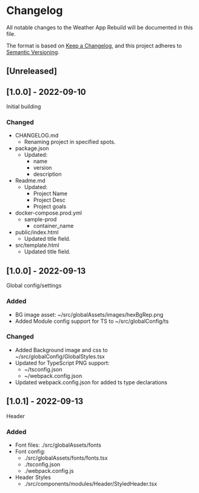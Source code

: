 # Changelog
All notable changes to the Weather App Rebuild will be documented in this file.

The format is based on [Keep a Changelog](https://keepachangelog.com/en/1.0.0/),
and this project adheres to [Semantic Versioning](https://semver.org/spec/v2.0.0.html).

## [Unreleased]

## [1.0.0] - 2022-09-10
Initial building

### Changed
- CHANGELOG.md
  - Renaming project in specified spots.
- package.json
  - Updated:
    - name
    - version
    - description
- Readme.md
  - Updated:
    - Project Name
    - Project Desc
    - Project goals
- docker-compose.prod.yml
  - sample-prod
    - container_name
- public/index.html
  - Updated title field.
- src/template.html
  - Updated title field.


## [1.0.0] - 2022-09-13
Global config/settings

### Added
- BG image asset: ~/src/globalAssets/images/hexBgRep.png
- Added Module config support for TS to ~/src/globalConfig/ts

### Changed
- Added Background image and css to ~/src/globalConfig/GlobalStyles.tsx
- Updated for TypeScript PNG support:
  - ~/tsconfig.json
  - ~/webpack.config.json
- Updated webpack.config.json for added ts type declarations

## [1.0.1] - 2022-09-13
Header

### Added
- Font files: ./src/globalAssets/fonts
- Font config:
  - ./src/globalAssets/fonts/fonts.tsx
  - ./tsconfig.json
  - ./webpack.config.js
- Header Styles
  - ./src/components/modules/Header/StyledHeader.tsx